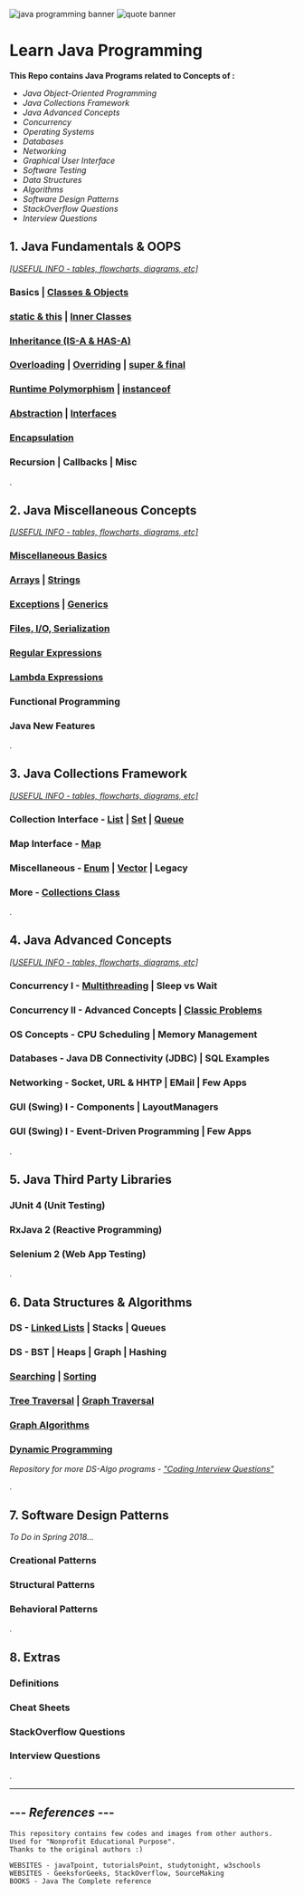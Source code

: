 ![java programming banner](https://user-images.githubusercontent.com/2780145/34323283-86d3db22-e867-11e7-9abc-289789872892.png)
![quote banner](https://user-images.githubusercontent.com/2780145/34341843-fa43f72c-e9c5-11e7-88e8-f3b863448262.png)

# Learn Java Programming

**This Repo contains Java Programs related to Concepts of :**
- *Java Object-Oriented Programming*
- *Java Collections Framework*
- *Java Advanced Concepts*
- *Concurrency*
- *Operating Systems*
- *Databases*
- *Networking*
- *Graphical User Interface*
- *Software Testing*
- *Data Structures*
- *Algorithms*
- *Software Design Patterns*
- *StackOverflow Questions*
- *Interview Questions*

## 1. Java Fundamentals & OOPS
*[[USEFUL INFO - tables, flowcharts, diagrams, etc]](Java-OOPS)*

### Basics | [Classes & Objects](Java-OOPS/class_and_object)

### [static & this](Java-OOPS/static_and_this) | [Inner Classes](Java-OOPS/inner_class)

### [Inheritance (IS-A & HAS-A)](Java-OOPS/inheritance)

### [Overloading](Java-OOPS/method_overloading) | [Overriding](Java-OOPS/method_overriding) | [super & final](Java-OOPS/super_and_final)

### [Runtime Polymorphism](Java-OOPS/runtime_polymorphism) | [instanceof](Java-OOPS/instanceof)

### [Abstraction](Java-OOPS/abstraction) | [Interfaces](Java-OOPS/interfaces)

### [Encapsulation](Java-OOPS/encapsulation)

### Recursion | Callbacks | Misc

.

## 2. Java Miscellaneous Concepts
*[[USEFUL INFO - tables, flowcharts, diagrams, etc]](Java-Concepts)*

### [Miscellaneous Basics](Java-Concepts/basics_misc)

### [Arrays](Java-Concepts/arrays) | [Strings](Java-Concepts/strings)

### [Exceptions](Java-Concepts/exceptions) | [Generics](Java-Concepts/generics)

### [Files, I/O, Serialization](Java-Concepts/input_output)

### [Regular Expressions](Java-Concepts/regex)

### [Lambda Expressions](Java-Concepts/lambda)

### Functional Programming

### Java New Features

.

## 3. Java Collections Framework
*[[USEFUL INFO - tables, flowcharts, diagrams, etc]](Java-Collections)*

### Collection Interface - [List](Java-Collections/list) | [Set](Java-Collections/set) | [Queue](Java-Collections/queue)

### Map Interface - [Map](Java-Collections/map)

### Miscellaneous - [Enum](Java-Collections/enum) | [Vector](Java-Collections/vector) | Legacy

### More - [Collections Class](Java-Collections/collections_class)

.

## 4. Java Advanced Concepts
*[[USEFUL INFO - tables, flowcharts, diagrams, etc]](Concurrency)*

### Concurrency I - [Multithreading](Concurrency/multithreading) | Sleep vs Wait 

### Concurrency II - Advanced Concepts | [Classic Problems](Concurrency/classic_problems)

### OS Concepts - CPU Scheduling | Memory Management

### Databases - Java DB Connectivity (JDBC) | SQL Examples

### Networking - Socket, URL & HHTP | EMail | Few Apps

### GUI (Swing) I - Components | LayoutManagers

### GUI (Swing) I - Event-Driven Programming | Few Apps

.

## 5. Java Third Party Libraries

### JUnit 4 (Unit Testing)

### RxJava 2 (Reactive Programming)

### Selenium 2 (Web App Testing)

.

## 6. Data Structures & Algorithms

### DS - [Linked Lists](Data-Structures/linked_lists) | Stacks | Queues

### DS - BST | Heaps | Graph | Hashing

### [Searching](Algorithms/searching) | [Sorting](Algorithms/sorting)

### [Tree Traversal](Algorithms/tree_traversal) | [Graph Traversal](Algorithms/graph_traversal)

### [Graph Algorithms](Algorithms/graph_classic_algos)

### [Dynamic Programming](Algorithms/dynamic_programming)

*Repository for more DS-Algo programs - ["Coding Interview Questions"](https://github.com/Suryakant-Bharti/coding-interview-questions)*

.

## 7. Software Design Patterns

*To Do in Spring 2018...*

### Creational Patterns

### Structural Patterns

### Behavioral Patterns

.

## 8. Extras

### Definitions

### Cheat Sheets

### StackOverflow Questions

### Interview Questions

.

---

--- *References* ---
--------------------
    This repository contains few codes and images from other authors.
    Used for "Nonprofit Educational Purpose".
    Thanks to the original authors :)
    
    WEBSITES - javaTpoint, tutorialsPoint, studytonight, w3schools
    WEBSITES - GeeksforGeeks, StackOverflow, SourceMaking
    BOOKS - Java The Complete reference    
